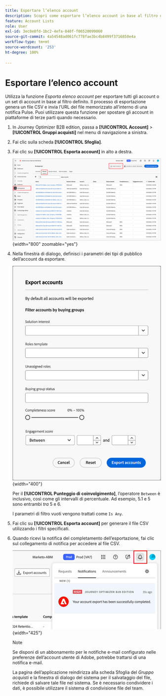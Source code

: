 ```yaml
---
title: Esportare l’elenco account
description: Scopri come esportare l’elenco account in base al filtro dei gruppi acquisti.
feature: Account Lists
role: User
exl-id: 3ec8e8fd-1bc2-4efa-840f-f06520099060
source-git-commit: 4a54548ad061fc778fae3bc4b8499f3716850e4a
workflow-type: tm+mt
source-wordcount: '253'
ht-degree: 100%

---
```


# Esportare l’elenco account

Utilizza la funzione _Esporta elenco account_ per esportare tutti gli account o un set di account in base al filtro definito. Il processo di esportazione genera un file CSV e invia l’URL del file memorizzato all’interno di una notifica Pulse. Puoi utilizzare questa funzione per spostare gli account in piattaforme di terze parti quando necessario.

1. In Journey Optimizer B2B edition, passa a **[!UICONTROL Account]** > **[!UICONTROL Gruppi acquisti]** nel menu di navigazione a sinistra.

1. Fai clic sulla scheda **[!UICONTROL Sfoglia]**.

1. Fai clic su **[!UICONTROL Esporta account]** in alto a destra.

   ![Modificare i dettagli dell’account](./assets/export-accounts.png){width="800" zoomable="yes"}

1. Nella finestra di dialogo, definisci i parametri dei tipi di pubblico dell’account da esportare.

   ![Specificare il filtro del pubblico dell’account](./assets/export-accounts-dialog.png){width="400"}

   Per il **[!UICONTROL Punteggio di coinvolgimento]**, l’operatore `Between` è inclusivo, così come gli intervalli di percentuale. Ad esempio, 5.1 e 5 sono entrambi _tra_ 5 e 6.

   I parametri di filtro vuoti vengono trattati come `Is Any`.

1. Fai clic su **[!UICONTROL Esporta account]** per generare il file CSV utilizzando i filtri specificati.

1. Quando ricevi la notifica del completamento dell’esportazione, fai clic sul collegamento di notifica per accedere al file CSV.

   ![Fare clic sulla notifica per scaricare il file CSV dell’elenco degli account esportati](./assets/export-accounts-notification.png){width="425"}

   >[!NOTE]
   >
   >Se disponi di un abbonamento per le notifiche e-mail configurato nelle preferenze dell’account utente di Adobe, potrebbe trattarsi di una notifica e-mail.

   La pagina dell’applicazione reindirizza alla scheda Sfoglia del _Gruppo acquisti_ e la finestra di dialogo del sistema per il salvataggio del file, richiede di salvare tale file nel sistema. Se è necessario condividere i dati, è possibile utilizzare il sistema di condivisione file del team.
